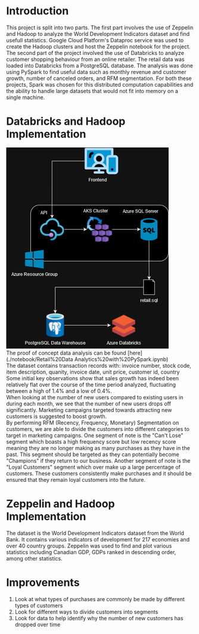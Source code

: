 # Introduction
This project is split into two parts. The first part involves the use of Zeppelin and Hadoop to analyze the World Development Indicators dataset and find usefull statistics. 
Google Cloud Platform's Dataproc service was used to create the Hadoop clusters and host the Zeppelin notebook for the project. 
The second part of the project involved the use of Databricks to analyze customer shopping behaviour from an online retailer.
The retail data was loaded into Databricks from a PostgreSQL database. The analysis was done using PySpark to find useful data such as monthly revenue and customer growth,
number of canceled orders, and RFM segmentation. For both these projects, Spark was chosen for this distributed computation capabilities and the ability to handle 
large datasets that would not fit into memory on a single machine. 

# Databricks and Hadoop Implementation
![](./resources/architecture1.png) <br>
The proof of concept data analysis can be found [here](./notebook/Retail%20Data Analytics%20with%20PySpark.ipynb) <br>
The dataset contains transaction records with: invoice number, stock code, item description, quanity, invoice date, unit price, customer id, country <br>
Some initial key observations show that sales growth has indeed been relatively flat over the course of the time period analyzed, fluctuating between a high of 1.4% and a low of 0.4%. <br>
When looking at the number of new users compared to existing users in during each month, we see that the number of new users drops off significantly. Marketing campaigns targeted towards attracting new customers is suggested to boost growth.<br>
By performing RFM (Recency, Frequency, Monetary) Segmentation on customers, we are able to divide the customers into different categories to target in marketing campaigns. One segment of note is the "Can't Lose" segment which boasts a high frequency score but low recency score meaning they are no longer making as many purchases as they have in the past. This segment should be targeted as they can potentially become "Champions" if they return to our business. Another segment of note is the "Loyal Customers" segment which over make up a large percentage of customers. These customers consistently make purchases and it should be ensured that they remain loyal customers into the future. 

# Zeppelin and Hadoop Implementation
The dataset is the World Development Indicators dataset from the World Bank. It contains various indicators of development for 217 economies and over 40 country groups. 
Zeppelin was used to find and plot various statistics including Canadian GDP, GDPs ranked in descending order, among other statistics. 

# Improvements
1. Look at what types of purchases are commonly be made by different types of customers 
2. Look for different ways to divide customers into segments 
3. Look for data to help identify why the number of new customers has dropped over time